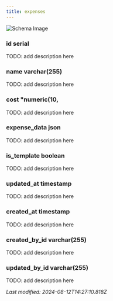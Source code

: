 ```yaml
---
title: expenses
---
```



![Schema Image](/img/schema/expenses.svg)

### id serial
TODO: add description here

### name varchar(255)
TODO: add description here

### cost "numeric(10,
TODO: add description here

### expense_data json
TODO: add description here

### is_template boolean
TODO: add description here

### updated_at timestamp
TODO: add description here

### created_at timestamp
TODO: add description here

### created_by_id varchar(255)
TODO: add description here

### updated_by_id varchar(255)
TODO: add description here


_Last modified: 2024-08-12T14:27:10.818Z_
